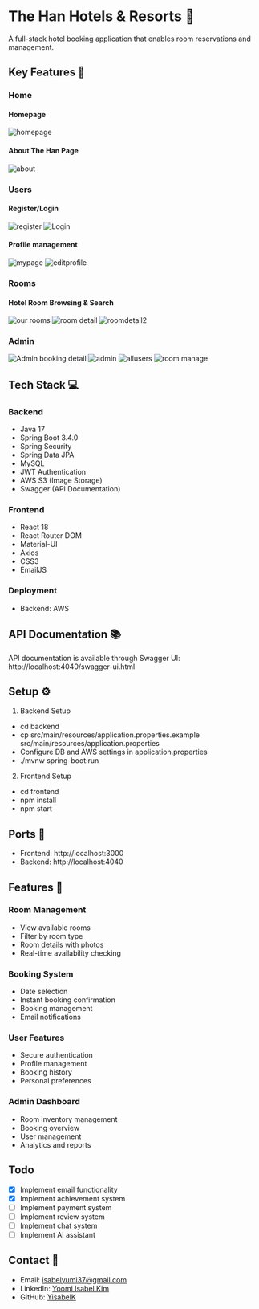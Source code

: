 # The Han Hotels & Resorts 🏨

A full-stack hotel booking application that enables room reservations and management.

## Key Features 🌟

### Home

#### Homepage<br/>

![homepage](https://github.com/user-attachments/assets/24945ee0-a53f-4827-898b-f8fe48c4584a)

#### About The Han Page<br/>

![about](https://github.com/user-attachments/assets/dc9ea7a5-96d4-4a8d-b75e-ee996c2fe9f6)

### Users

#### Register/Login<br/>

![register](https://github.com/user-attachments/assets/4783f52f-9913-477c-b9b7-332953303cdf)
![Login](https://github.com/user-attachments/assets/602d9b86-1d77-4580-8e81-19ea410c5821)

#### Profile management<br/>

![mypage](https://github.com/user-attachments/assets/f618f5b2-e6cb-4d51-a421-a8478fe7ea5d)
![editprofile](https://github.com/user-attachments/assets/1b110709-6d1d-42fe-a76d-32852237f577)

### Rooms

#### Hotel Room Browsing & Search<br/>

![our rooms](https://github.com/user-attachments/assets/3d13db68-ba6b-44f2-8ebf-e69dfbcda6c8)
![room detail](https://github.com/user-attachments/assets/cf69ca67-c3b9-4d5c-8fea-fbe675ed7576)
![roomdetail2](https://github.com/user-attachments/assets/0a85df1e-13a0-40dc-b591-16be93d9efc4)

### Admin

![Admin booking detail](https://github.com/user-attachments/assets/5c8134a8-7279-40c0-bf9e-eb0193b7155d)
![admin](https://github.com/user-attachments/assets/1eacce6e-a02f-444a-aa0e-241f0dbc7265)
![allusers](https://github.com/user-attachments/assets/1de128ba-54ad-452d-bcbf-f8326fd0a4fb)
![room manage](https://github.com/user-attachments/assets/b3dc1124-3c21-4a82-aea8-a48d0243ae52)


## Tech Stack 💻

### Backend

- Java 17
- Spring Boot 3.4.0
- Spring Security
- Spring Data JPA
- MySQL
- JWT Authentication
- AWS S3 (Image Storage)
- Swagger (API Documentation)

### Frontend

- React 18
- React Router DOM
- Material-UI
- Axios
- CSS3
- EmailJS

### Deployment

- Backend: AWS

## API Documentation 📚

API documentation is available through Swagger UI: http://localhost:4040/swagger-ui.html

## Setup ⚙️

1. Backend Setup

- cd backend
- cp src/main/resources/application.properties.example src/main/resources/application.properties
- Configure DB and AWS settings in application.properties
- ./mvnw spring-boot:run

2. Frontend Setup

- cd frontend
- npm install
- npm start

## Ports 🚪

- Frontend: http://localhost:3000
- Backend: http://localhost:4040

## Features 🎯

### Room Management

- View available rooms
- Filter by room type
- Room details with photos
- Real-time availability checking

### Booking System

- Date selection
- Instant booking confirmation
- Booking management
- Email notifications

### User Features

- Secure authentication
- Profile management
- Booking history
- Personal preferences

### Admin Dashboard

- Room inventory management
- Booking overview
- User management
- Analytics and reports

## Todo

- [x] Implement email functionality
- [x] Implement achievement system
- [ ] Implement payment system
- [ ] Implement review system
- [ ] Implement chat system
- [ ] Implement AI assistant

## Contact 📧

- Email: isabelyumi37@gmail.com
- LinkedIn: [Yoomi Isabel Kim](https://www.linkedin.com/in/yoomi-isabel-kim-4855572b7/)
- GitHub: [YisabelK](https://github.com/YisabelK)
